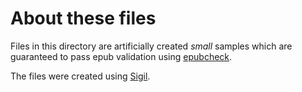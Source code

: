 # About these files

Files in this directory are artificially created _small_ samples which are guaranteed to
pass epub validation using [epubcheck](https://github.com/w3c/epubcheck).

The files were created using [Sigil](https://github.com/Sigil-Ebook/Sigil).